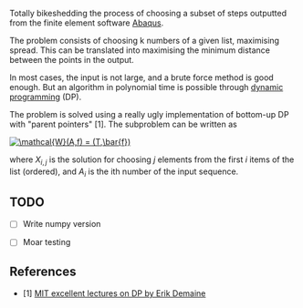 
Totally bikeshedding the process of choosing a subset of 
steps outputted from the finite element software [Abaqus](https://www.3ds.com/products-services/simulia/products/abaqus/abaquscae/).

The problem consists of choosing k numbers of a given list, maximising spread. This can be translated into maximising the minimum distance between the points in the output. 

In most cases, the input is not large, and a brute force method is good enough. But an algorithm in polynomial time is possible through [dynamic programming](https://en.wikipedia.org/wiki/Dynamic_programming) (DP).

The problem is solved using a really ugly implementation of bottom-up DP with "parent pointers" [1]. The subproblem can be written as

<a href="https://www.codecogs.com/eqnedit.php?latex=\mathcal{W}(A,f)&space;=&space;(T,\bar{f})" target="_blank"><img src="https://latex.codecogs.com/gif.latex?\mathcal{W}(A,f)&space;=&space;(T,\bar{f})" title="\mathcal{W}(A,f) = (T,\bar{f})" /></a>

where $X_{i,j}$ is the solution for choosing $j$ elements from the first $i$ items of the list (ordered), and $A_i$ is the ith number of the input sequence.

## TODO
 - [ ] Write numpy version
 - [ ] Moar testing


## References
 - [1] [MIT excellent lectures on DP by Erik Demaine](https://ocw.mit.edu/courses/electrical-engineering-and-computer-science/6-006-introduction-to-algorithms-fall-2011/lecture-videos/lecture-19-dynamic-programming-i-fibonacci-shortest-paths/)
